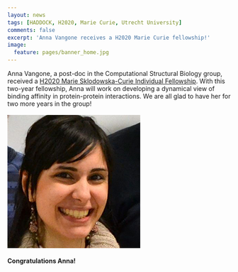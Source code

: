 ```yaml
---
layout: news
tags: [HADDOCK, H2020, Marie Curie, Utrecht University]
comments: false
excerpt: 'Anna Vangone receives a H2020 Marie Curie fellowship!'
image:
  feature: pages/banner_home.jpg
---
```

Anna Vangone, a post-doc in the Computational Structural Biology group, received a [H2020 Marie Sklodowska-Curie Individual Fellowship](http://ec.europa.eu/programmes/horizon2020/en/h2020-section/marie-sklodowska-curie-actions). With this two-year fellowship, Anna will work on developing a dynamical view of binding affinity in protein-protein interactions. We are all glad to have her for two more years in the group!
<BR>
<BR>
   <img src="/images/people/Vangone.jpg">
<BR>
<BR>
**Congratulations Anna!**
